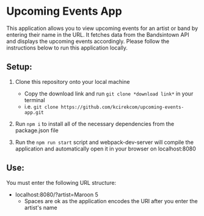 # Upcoming Events App

This application allows you to view upcoming events for an artist or band by entering their name in the URL. It fetches data from the Bandsintown API and displays the upcoming events accordingly. Please follow the instructions below to run this application locally.

## Setup:

1. Clone this repository onto your local machine
    - Copy the download link and run `git clone *download link*` in your terminal
    - i.e. `git clone https://github.com/kcirekcom/upcoming-events-app.git`

2. Run `npm i` to install all of the necessary dependencies from the package.json file

3. Run the `npm run start` script and webpack-dev-server will compile the application and automatically open it in your browser on localhost:8080

## Use:

You must enter the following URL structure:

- localhost:8080/?artist=Maroon 5
  - Spaces are ok as the application encodes the URI after you enter the artist's name
